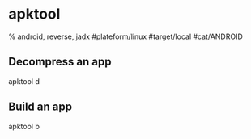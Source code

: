 # apktool

% android, reverse, jadx
#plateform/linux #target/local #cat/ANDROID
## Decompress an app 
apktool d <apk>


## Build an app 
apktool b <apk>
